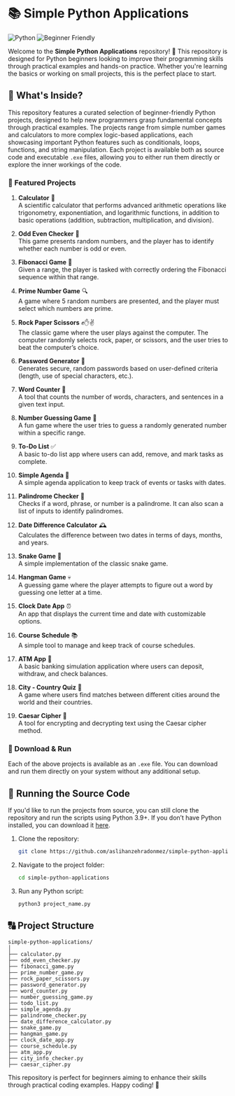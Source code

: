 # 📚 Simple Python Applications

![Python](https://img.shields.io/badge/Python-3.9%2B-blue.svg) ![Beginner Friendly](https://img.shields.io/badge/Beginner-Friendly-green.svg)

Welcome to the **Simple Python Applications** repository! 🎉 This repository is designed for Python beginners looking to improve their programming skills through practical examples and hands-on practice. Whether you're learning the basics or working on small projects, this is the perfect place to start.

## 🚀 What's Inside?

This repository features a curated selection of beginner-friendly Python projects, designed to help new programmers grasp fundamental concepts through practical examples. The projects range from simple number games and calculators to more complex logic-based applications, each showcasing important Python features such as conditionals, loops, functions, and string manipulation. Each project is available both as source code and executable `.exe` files, allowing you to either run them directly or explore the inner workings of the code.

### 🌟 Featured Projects

1. **Calculator** 🫤  
   A scientific calculator that performs advanced arithmetic operations like trigonometry, exponentiation, and logarithmic functions, in addition to basic operations (addition, subtraction, multiplication, and division).

2. **Odd Even Checker** 🔢  
   This game presents random numbers, and the player has to identify whether each number is odd or even.

3. **Fibonacci Game** 🐑  
   Given a range, the player is tasked with correctly ordering the Fibonacci sequence within that range.

4. **Prime Number Game** 🔍  
   A game where 5 random numbers are presented, and the player must select which numbers are prime.

5. **Rock Paper Scissors** ✊✋✌  
   The classic game where the user plays against the computer. The computer randomly selects rock, paper, or scissors, and the user tries to beat the computer’s choice.

6. **Password Generator** 🔐  
   Generates secure, random passwords based on user-defined criteria (length, use of special characters, etc.).

7. **Word Counter** 📝  
   A tool that counts the number of words, characters, and sentences in a given text input.

8. **Number Guessing Game** 🎯  
   A fun game where the user tries to guess a randomly generated number within a specific range.

9. **To-Do List** ✅  
   A basic to-do list app where users can add, remove, and mark tasks as complete.

10. **Simple Agenda** 📅  
   A simple agenda application to keep track of events or tasks with dates.

11. **Palindrome Checker** 🔄  
   Checks if a word, phrase, or number is a palindrome. It can also scan a list of inputs to identify palindromes.

12. **Date Difference Calculator** 🕰  
   Calculates the difference between two dates in terms of days, months, and years.

13. **Snake Game** 🐍  
   A simple implementation of the classic snake game.

14. **Hangman Game** 💀  
   A guessing game where the player attempts to figure out a word by guessing one letter at a time.

15. **Clock Date App** ⏰  
   An app that displays the current time and date with customizable options.

16. **Course Schedule** 📚  
   A simple tool to manage and keep track of course schedules.

17. **ATM App** 🏦  
   A basic banking simulation application where users can deposit, withdraw, and check balances.

18. **City - Country Quiz** 🌆  
   A game where users find matches between different cities around the world and their countries.

19. **Caesar Cipher** 🔏  
   A tool for encrypting and decrypting text using the Caesar cipher method.

### 🔢️ Download & Run

Each of the above projects is available as an `.exe` file. You can download and run them directly on your system without any additional setup.

## 🔧 Running the Source Code

If you'd like to run the projects from source, you can still clone the repository and run the scripts using Python 3.9+. If you don’t have Python installed, you can download it [here](https://www.python.org/downloads/).

1. Clone the repository:
    ```bash
    git clone https://github.com/aslihanzehradonmez/simple-python-applications.git
    ```

2. Navigate to the project folder:
    ```bash
    cd simple-python-applications
    ```

3. Run any Python script:
    ```bash
    python3 project_name.py
    ```

## 🔠 Project Structure

```
simple-python-applications/
│
├── calculator.py
├── odd_even_checker.py
├── fibonacci_game.py
├── prime_number_game.py
├── rock_paper_scissors.py
├── password_generator.py
├── word_counter.py
├── number_guessing_game.py
├── todo_list.py
├── simple_agenda.py
├── palindrome_checker.py
├── date_difference_calculator.py
├── snake_game.py
├── hangman_game.py
├── clock_date_app.py
├── course_schedule.py
├── atm_app.py
├── city_info_checker.py
├── caesar_cipher.py
```

This repository is perfect for beginners aiming to enhance their skills through practical coding examples. Happy coding! 🚀

